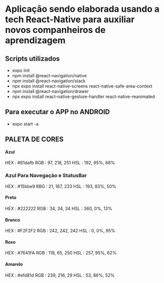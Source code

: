 # Aplicação sendo elaborada usando a tech React-Native para auxiliar novos companheiros de aprendizagem

## Scripts utilizados

- expo init
- npm install @react-navigation/native
- npm install @react-navigation/stack
- npx expo install react-native-screens react-native-safe-area-context
- npm install @react-navigation/drawer
- npx expo install react-native-gesture-handler react-native-reanimated

## Para executar o APP no ANDROID

- expo start -a

## PALETA DE CORES

#### Azul

HEX : #61dafb
RGB : 97, 218, 251
HSL : 192, 95%, 68%

### Azul Para Navegação e StatusBar

HEX : #15bbe9
RBG : 21, 187, 233
HSL : 193, 83%, 50%

#### Preto

HEX : #222222
RGB : 34, 34, 34
HSL : 360, 0%, 13%

#### Branco

HEX : #F2F2F2
RGB : 242, 242, 242
HSL : 0, 0%, 95%

#### Roxo

HEX : #7641FA
RGB : 118, 65, 250
HSL : 257, 95%, 62%

#### Amarelo

HEX : #efd81d
RGB : 239, 216, 29
HSL : 53, 86%, 52%
